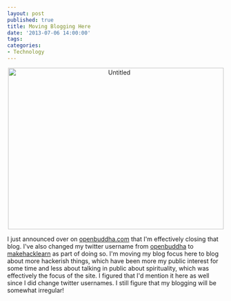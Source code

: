 ```yaml
---
layout: post
published: true
title: Moving Blogging Here
date: '2013-07-06 14:00:00'
tags: 
categories:
- Technology
---
```

<div style="text-align:center"><a href="http://www.flickr.com/photos/albill/9140066174/" title="Untitled by albill, on Flickr"><img src="https://farm4.staticflickr.com/3727/9140066174_9e0fa9a619.jpg" width="500" height="375" alt="Untitled"></a></div>

I just announced over on [openbuddha.com](http://www.openbuddha.com) that I'm effectively closing that blog. I've also changed my twitter username from [openbuddha](http://www.twitter.com/openbuddha) to [makehacklearn](http://www.twitter.com/makehacklearn) as part of doing so. I'm moving my blog focus here to blog about more hackerish things, which have been more my public interest for some time and less about talking in public about spirituality, which was effectively the focus of the site. I figured that I'd mention it here as well since I did change twitter usernames. I still figure that my blogging will be somewhat irregular!

